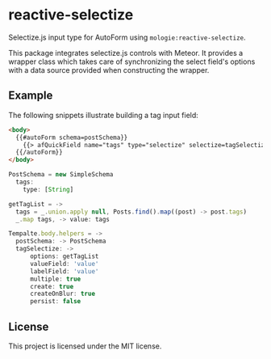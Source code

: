 # reactive-selectize

Selectize.js input type for AutoForm using `mologie:reactive-selectize`.

This package integrates selectize.js controls with Meteor. It provides
a wrapper class which takes care of synchronizing the select field's
options with a data source provided when constructing the wrapper.

## Example

The following snippets illustrate building a tag input field:

```html
<body>
  {{#autoForm schema=postSchema}}
    {{> afQuickField name="tags" type="selectize" selectize=tagSelectize}}
  {{/autoForm}}
</body>
```

```js
PostSchema = new SimpleSchema
  tags:
    type: [String]

getTagList = ->
  tags = _.union.apply null, Posts.find().map((post) -> post.tags)
  _.map tags, -> value: tags

Tempalte.body.helpers = ->
  postSchema: -> PostSchema
  tagSelectize: ->
      options: getTagList
      valueField: 'value'
      labelField: 'value'
      multiple: true
      create: true
      createOnBlur: true
      persist: false
```


## License

This project is licensed under the MIT license.

